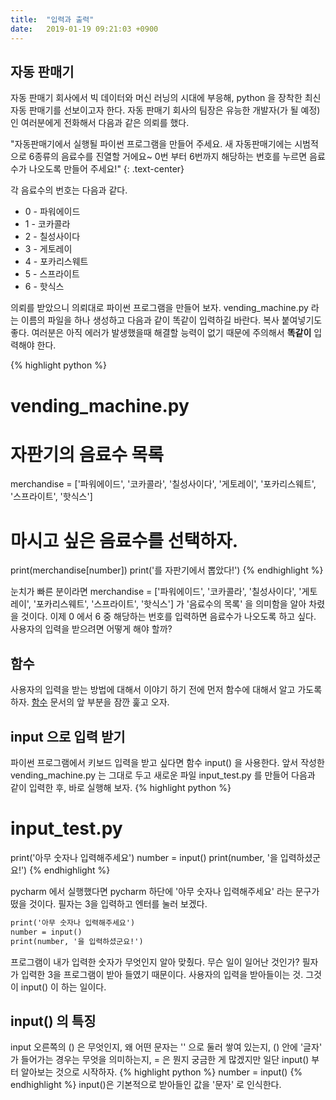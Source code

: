 ```yaml
---
title:  "입력과 출력"
date:   2019-01-19 09:21:03 +0900
---
```


## 자동 판매기
자동 판매기 회사에서 빅 데이터와 머신 러닝의 시대에 부응해, python 을 장착한 최신 자동 판매기를 선보이고자 한다.
자동 판매기 회사의 팀장은 유능한 개발자(가 될 예정)인 여러분에게 전화해서 다음과 같은 의뢰를 했다.

"자동판매기에서 실행될 파이썬 프로그램을 만들어 주세요. 새 자동판매기에는 시범적으로 6종류의 음료수를 진열할 거에요~
0번 부터 6번까지 해당하는 번호를 누르면 음료수가 나오도록 만들어 주세요!"
{: .text-center} 

각 음료수의 번호는 다음과 같다.
* 0 - 파워에이드
* 1 - 코카콜라
* 2 - 칠성사이다
* 3 - 게토레이
* 4 - 포카리스웨트
* 5 - 스프라이트
* 6 - 핫식스

의뢰를 받았으니 의뢰대로 파이썬 프로그램을 만들어 보자.
vending_machine.py 라는 이름의 파일을 하나 생성하고 다음과 같이 똑같이 입력하길 바란다. 복사 붙여넣기도 좋다.
여러분은 아직 에러가 발생했을때 해결할 능력이 없기 때문에 주의해서 **똑같이** 입력해야 한다.
 
{% highlight python %}
# vending_machine.py
# 자판기의 음료수 목록
merchandise = ['파워에이드', '코카콜라', '칠성사이다', '게토레이', '포카리스웨트', '스프라이트', '핫식스']

# 마시고 싶은 음료수를 선택하자.

print(merchandise[number])
print('를 자판기에서 뽑았다!')
{% endhighlight %}

눈치가 빠른 분이라면 merchandise = ['파워에이드', '코카콜라', '칠성사이다', '게토레이', '포카리스웨트', '스프라이트', '핫식스']
가 '음료수의 목록' 을 의미함을 알아 차렸을 것이다. 
이제 0 에서 6 중 해당하는 번호를 입력하면 음료수가 나오도록 하고 싶다. 사용자의 입력을 받으려면 어떻게 해야 할까?


## 함수
사용자의 입력을 받는 방법에 대해서 이야기 하기 전에 먼저 함수에 대해서 알고 가도록 하자.
<a target="_blank" href="{{ site.baseurl }}/series/principles_of_python/func/">
함수</a> 문서의 앞 부분을 잠깐 훑고 오자.


## input 으로 입력 받기
파이썬 프로그램에서 키보드 입력을 받고 싶다면 함수 input() 을 사용한다. 
앞서 작성한 vending_machine.py 는 그대로 두고 새로운 파일 input_test.py 를 만들어
다음과 같이 입력한 후, 바로 실행해 보자. 
{% highlight python %}
# input_test.py
print('아무 숫자나 입력해주세요')
number = input()
print(number, '을 입력하셨군요!')
{% endhighlight %}

pycharm 에서 실행했다면 pycharm 하단에 '아무 숫자나 입력해주세요' 라는 문구가 떴을 것이다. 필자는 3을 입력하고
엔터를 눌러 보겠다.

```markdown
print('아무 숫자나 입력해주세요')
number = input()
print(number, '을 입력하셨군요!')
```
프로그램이 내가 입력한 숫자가 무엇인지 알아 맞췄다. 무슨 일이 일어난 것인가?
필자가 입력한 3을 프로그램이 받아 들였기 때문이다.
사용자의 입력을 받아들이는 것. 그것이 input() 이 하는 일이다.

<h2> input() 의 특징 </h2>
input 오른쪽의 () 은 무엇인지, 왜 어떤 문자는 '' 으로 둘러 쌓여 있는지, () 안에 '글자' 가 들어가는 경우는
무엇을 의미하는지, = 은 뭔지 궁금한 게 많겠지만 일단 input() 부터 알아보는 것으로 시작하자.
{% highlight python %}
number = input()
{% endhighlight %}
input()은 기본적으로 받아들인 값을 '문자' 로 인식한다.






